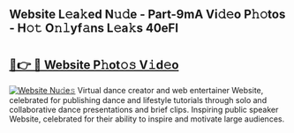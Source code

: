 ## Website L𝚎a𝚔ed N𝚞𝚍e - Part-9mA Vi𝚍𝚎o P𝚑𝚘tos - H𝚘𝚝 O𝚗𝚕yf𝚊ns L𝚎a𝚔s 40eFl

# <h2><a href="http://kf3djq4.oniu.top/?m=Website">🔗👉 🔴 Website P𝚑ot𝚘𝚜 V𝚒d𝚎o</a></h2>

[![Website Nu𝚍e𝚜](https://i.imgur.com/0qMVB7G.gif)](http://kf3djq4.oniu.top/?m=Website)
Virtual dance creator and web entertainer Website, celebrated for publishing dance and lifestyle tutorials through solo and collaborative dance presentations and brief clips. Inspiring public speaker Website, celebrated for their ability to inspire and motivate large audiences.  
